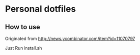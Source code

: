 # Personal dotfiles

## How to use

Originated from http://news.ycombinator.com/item?id=11070797

Just Run install.sh
